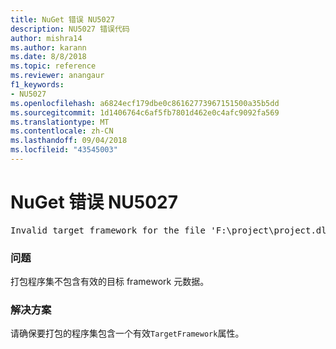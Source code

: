 ```yaml
---
title: NuGet 错误 NU5027
description: NU5027 错误代码
author: mishra14
ms.author: karann
ms.date: 8/8/2018
ms.topic: reference
ms.reviewer: anangaur
f1_keywords:
- NU5027
ms.openlocfilehash: a6824ecf179dbe0c86162773967151500a35b5dd
ms.sourcegitcommit: 1d1406764c6af5fb7801d462e0c4afc9092fa569
ms.translationtype: MT
ms.contentlocale: zh-CN
ms.lasthandoff: 09/04/2018
ms.locfileid: "43545003"
---
```

# <a name="nuget-error-nu5027"></a>NuGet 错误 NU5027
<pre>Invalid target framework for the file 'F:\project\project.dll'.</pre>

### <a name="issue"></a>问题

打包程序集不包含有效的目标 framework 元数据。


### <a name="solution"></a>解决方案

请确保要打包的程序集包含一个有效`TargetFramework`属性。

